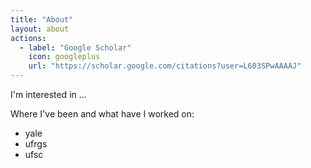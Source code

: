 ```yaml
---
title: "About"
layout: about
actions:
  - label: "Google Scholar"
    icon: googleplus
    url: "https://scholar.google.com/citations?user=L603SPwAAAAJ"
---
```


I'm interested in ...

Where I've been and what have I worked on:
- yale
- ufrgs
- ufsc
